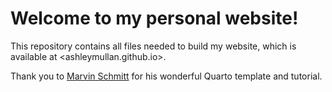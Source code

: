 # Welcome to my personal website!

This repository contains all files needed to build my website, which is available at <ashleymullan.github.io>.

Thank you to [Marvin Schmitt](https://www.marvinschmitt.com/blog/website-tutorial-quarto/) for his wonderful Quarto template and tutorial.
